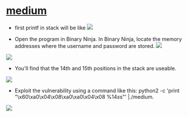 # [medium](medium)
* first printf in stack will be like 
![](https://github.com/ace-lii/ctf_writeups/blob/main/img/printf.jpeg?raw=true) 

* Open the program in Binary Ninja.
In Binary Ninja, locate the memory addresses where the username and password are stored.
![](https://github.com/ace-lii/ctf_writeups/blob/main/img/medium1.png?raw=true)

![](https://github.com/ace-lii/ctf_writeups/blob/main/img/medium2.png?raw=true)

* You'll find that the 14th and 15th positions in the stack are useable.
 
![](https://github.com/ace-lii/ctf_writeups/blob/main/img/medium3.png?raw=true)

* Exploit the vulnerability using a command like this: python2 -c 'print "\x60\xa0\x04\x08\xa0\xa0\x04\x08 %14$s %15$s"' |./medium.

![](https://github.com/ace-lii/ctf_writeups/blob/main/img/medium4.png?raw=true)